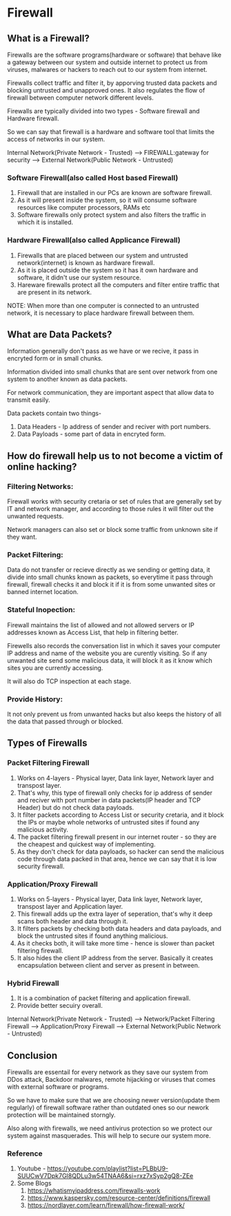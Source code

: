 # Firewall

## What is a Firewall?

Firewalls are the software programs(hardware or software) that behave like a gateway between our system and outside internet to protect us from viruses, malwares or hackers to reach out to our system from internet.

Firewalls collect traffic and filter it, by apporving trusted data packets and blocking untrusted and unapproved ones. It also regulates the flow of firewall between computer network different levels.

Firewalls are typically divided into two types - Software firewall and Hardware firewall. 

So we can say that firewall is a hardware and software tool that limits the access of networks in our system.

Internal Network(Private Network - Trusted) --> FIREWALL:gateway for security --> External Network(Public Network - Untrusted)

### Software Firewall(also called Host based Firewall)

1. Firewall that are installed in our PCs are known are software firewall.
2. As it will present inside the system, so it will consume software resources like computer processors, RAMs etc
3. Software firewalls only protect system and also filters the traffic in which it is installed.

### Hardware Firewall(also called Applicance Firewall)

1. Firewalls that are placed between our system and untrusted network(internet) is known as hardware firewall.
2. As it is placed outside the system so it has it own hardware and software, it didn't use our system resource.
3. Hareware firewalls protect all the computers and filter entire traffic that are present in its network.

NOTE: When more than one computer is connected to an untrusted network, it is necessary to place hardware firewall between them.

## What are Data Packets?
Information generally don't pass as we have or we recive, it pass in encryted form or in small chunks.

Information divided into small chunks that are sent over network from one system to another known as data packets.

For network communication, they are important aspect that allow data to transmit easily.

Data packets contain two things-
1. Data Headers - Ip address of sender and reciver with port numbers.
2. Data Payloads - some part of data in encryted form.

## How do firewall help us to not become a victim of online hacking?

### Filtering Networks: 
Firewall works with security cretaria or set of rules that are generally set by IT and network manager, and according to those rules it will filter out the unwanted requests.

Network managers can also set or block some traffic from unknown site if they want.

### Packet Filtering:
Data do not transfer or recieve directly as we sending or getting data, it divide into small chunks known as packets, so everytime it pass through firewall, firewall checks it and block it if it is from some unwanted sites or banned internet location.

### Stateful Inopection: 
Firewall maintains the list of allowed and not allowed servers or IP addresses known as Access List, that help in filtering better.

Firewells also records the conversation list in which it saves your computer IP address and name of the website you are curently visiting. So if any unwanted site send some malicious data, it will block it as it know which sites you are currently accessing.

It will also do TCP inspection at each stage.

### Provide History:
It not only prevent us from unwanted hacks but also keeps the history of all the data that passed through or blocked.

## Types of Firewalls

### Packet Filtering Firewall
 
1. Works on 4-layers - Physical layer, Data link layer, Network layer and transpost layer.
2. That's why, this type of firewall only checks for ip address of sender and reciver with port number in data packets(IP header and TCP Header) but do not check data payloads.
3. It filter packets according to Access List or security cretaria, and it block the IPs or maybe whole networks of untrusted sites if found any malicious activity.
4. The packet filtering firewall present in our internet router - so they are the cheapest and quickest way of implementing.
5. As they don't check for data payloads, so hacker can send the malicious code through data packed in that area, hence we can say that it is low security firewall.

### Application/Proxy Firewall

1. Works on 5-layers - Physical layer, Data link layer, Network layer, transpost layer and Application layer.
2. This firewall adds up the extra layer of seperation, that's why it deep scans both header and data through it.
3. It filters packets by checking both data headers and data payloads, and block the untrusted sites if found anything malicious.
4. As it checks both, it will take more time - hence is slower than packet filtering firewall.
5. It also hides the client IP address from the server. Basically it creates encapsulation between client and server as present in between.

### Hybrid Firewall

1. It is a combination of packet filtering and application firewall.
2. Provide better secuiry overall.

Internal Network(Private Network - Trusted) --> Network/Packet Filtering Firewall --> Application/Proxy Firewall --> External Network(Public Network - Untrusted)

## Conclusion

Firewalls are essentail for every network as they save our system from DDos attack, Backdoor malwares, remote hijacking or viruses that comes with external software or programs.

So we have to make sure that we are choosing newer version(update them regularly) of firewall software rather than outdated ones so our nework protection will be maintained storngly.

Also along with firewalls, we need antivirus protection so we protect our system against masquerades. This will help to secure our system more.

### Reference

1. Youtube - https://youtube.com/playlist?list=PLBbU9-SUUCwV7Dpk7GI8QDLu3w54TNAA6&si=rxz7xSyp2gQ8-ZEe
2. Some Blogs
    1. https://whatismyipaddress.com/firewalls-work
    2. https://www.kaspersky.com/resource-center/definitions/firewall
    3. https://nordlayer.com/learn/firewall/how-firewall-work/







